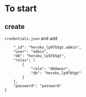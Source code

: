 # To start

## create

`credentials.json`
and add

```{
    "_id": "heroku_lp97b5gt.admin",
    "user": "admin",
    "db": "heroku_lp97b5gt",
    "roles": [
        {
            "role": "dbOwner",
            "db": "heroku_lp97b5gt"
        }
    ],
    "password": "password"
}
```
